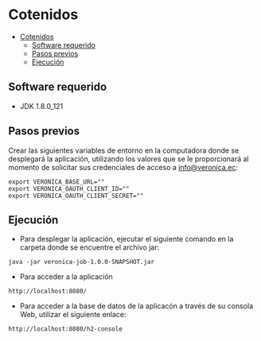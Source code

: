 Cotenidos
=================
- [Cotenidos](#cotenidos)
    - [Software requerido](#software-requerido)
    - [Pasos previos](#pasos-previos)
    - [Ejecución](#ejecución)

## Software requerido
- JDK 1.8.0_121

## Pasos previos
Crear las siguientes variables de entorno en la computadora donde se desplegará la aplicación, utilizando los valores que se le proporcionará al momento de solicitar sus credenciales de acceso a [info@veronica.ec](mailto:info@veronica.ec):
```
export VERONICA_BASE_URL=""
export VERONICA_OAUTH_CLIENT_ID=""
export VERONICA_OAUTH_CLIENT_SECRET=""
```

## Ejecución
- Para desplegar la aplicación, ejecutar el siguiente comando en la carpeta donde se encuentre el archivo jar:
```
java -jar veronica-job-1.0.0-SNAPSHOT.jar
```

- Para acceder a la aplicación
```
http://localhost:8080/
```

- Para acceder a la base de datos de la aplicacón a través de su consola Web, utilizar el siguiente enlace:
```
http://localhost:8080/h2-console
```